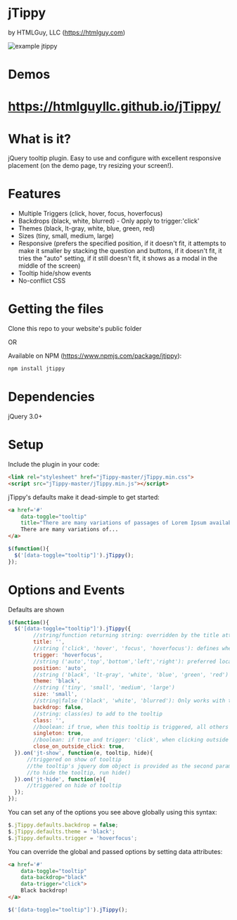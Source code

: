 jTippy
======
by HTMLGuy, LLC (https://htmlguy.com)

![example jtippy](https://htmlguyllc.github.io/jTippy/example.png)

Demos
=======
https://htmlguyllc.github.io/jTippy/
===

What is it?
=======
jQuery tooltip plugin. Easy to use and configure with excellent responsive placement (on the demo page, try resizing your screen!).

Features
=======
* Multiple Triggers (click, hover, focus, hoverfocus)
* Backdrops (black, white, blurred) - Only apply to trigger:'click'
* Themes (black, lt-gray, white, blue, green, red)
* Sizes (tiny, small, medium, large)
* Responsive (prefers the specified position, if it doesn't fit, it attempts to make it smaller by stacking the question and buttons, if it doesn't fit, it tries the "auto" setting, if it still doesn't fit, it shows as a modal in the middle of the screen)
* Tooltip hide/show events
* No-conflict CSS

Getting the files
=======
Clone this repo to your website's public folder

OR

Available on NPM (https://www.npmjs.com/package/jtippy):
```html
npm install jtippy
```

Dependencies
=======
jQuery 3.0+

Setup
======
Include the plugin in your code:
```html
<link rel="stylesheet" href="jTippy-master/jTippy.min.css">
<script src="jTippy-master/jTippy.min.js"></script>
```

jTippy's defaults make it dead-simple to get started:
```html
<a href='#' 
    data-toggle="tooltip"
    title="There are many variations of passages of Lorem Ipsum available, but the majority have suffered alteration in some form, by injected humour, or randomised words which don't look even slightly believable.">
    There are many variations of...
</a>
```
```javascript
$(function(){
  $('[data-toggle="tooltip"]').jTippy();
});
```

Options and Events
======

Defaults are shown
```javascript
$(function(){
  $('[data-toggle="tooltip"]').jTippy({
        //string/function returning string: overridden by the title attribute - function is run every time the tooltip is displayed and can be used to grab content via XHR/AJAX 
        title: '',
        //string ('click', 'hover', 'focus', 'hoverfocus'): defines when the tooltip should be shown
        trigger: 'hoverfocus',
        //string ('auto','top','bottom','left','right'): preferred location of the tooltip (defaults to auto if no space)
        position: 'auto',
        //string ('black', 'lt-gray', 'white', 'blue', 'green', 'red')
        theme: 'black',
        //string ('tiny', 'small', 'medium', 'large')
        size: 'small',
        //string|false ('black', 'white', 'blurred'): Only works with trigger: "click"
        backdrop: false,
        //string: class(es) to add to the tooltip
        class: '',
        //boolean: if true, when this tooltip is triggered, all others will hide
        singleton: true,
        //boolean: if true and trigger: 'click', when clicking outside the tooltip, it will be hidden
        close_on_outside_click: true,
  }).on('jt-show', function(e, tooltip, hide){
      //triggered on show of tooltip
      //the tooltip's jquery dom object is provided as the second param
      //to hide the tooltip, run hide()
  }).on('jt-hide', function(e){
      //triggered on hide of tooltip
  });
});
```

You can set any of the options you see above globally using this syntax:
```javascript
$.jTippy.defaults.backdrop = false;
$.jTippy.defaults.theme = 'black';
$.jTippy.defaults.trigger = 'hoverfocus';
```

You can override the global and passed options by setting data attributes:
```html
<a href='#' 
    data-toggle="tooltip"
    data-backdrop="black"
    data-trigger="click">
    Black backdrop!
</a>
```
```javascript
$('[data-toggle="tooltip"]').jTippy();
```
